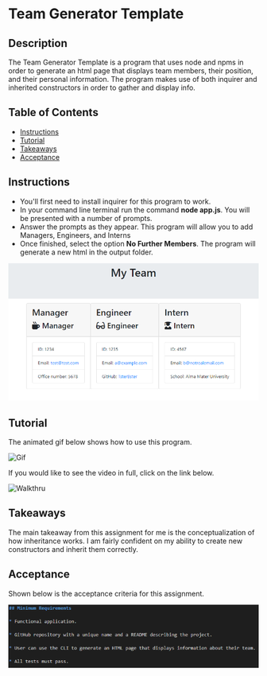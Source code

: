 # Team Generator Template

## Description 
The Team Generator Template is a program that uses node and npms in order to generate an html page that displays team members, their position, and their personal information. The program makes use of both inquirer and inherited constructors in order to gather and display info.

## Table of Contents
* [Instructions](#instructions)
* [Tutorial](#tutorial)
* [Takeaways](#takeaways)
* [Acceptance](#acceptance)


## Instructions
* You'll first need to install inquirer for this program to work.
* In your command line terminal run the command **node app.js**. You will be presented with a number of prompts.
* Answer the prompts as they appear. This program will allow you to add Managers, Engineers, and Interns
* Once finished, select the option **No Further Members**. The program will generate a new html in the output folder.

![Finished_Product](assets/Finished.png)

## Tutorial

The animated gif below shows how to use this program.

![Gif](assets/Team_Generator_Walkthru.gif)

If you would like to see the video in full, click on the link below.

![Walkthru](#https://drive.google.com/file/d/1STcld8X7y5L3Cae0w5PDvxbF0ctu9Zkw/view)

## Takeaways
The main takeaway from this assignment for me is the conceptualization of how inheritance works. I am fairly confident on my ability to create new constructors and inherit them correctly. 

## Acceptance

Shown below is the acceptance criteria for this assignment.

![Acceptance](assets/Acceptance.png)